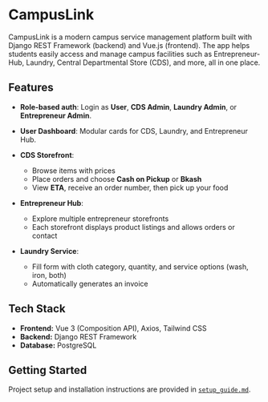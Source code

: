 # CampusLink

CampusLink is a modern campus service management platform built with Django REST Framework (backend) and Vue.js (frontend). The app helps students easily access and manage campus facilities such as Entrepreneur-Hub, Laundry, Central Departmental Store (CDS), and more, all in one place.

## Features

- **Role-based auth**: Login as **User**, **CDS Admin**, **Laundry Admin**, or **Entrepreneur Admin**.
- **User Dashboard**: Modular cards for CDS, Laundry, and Entrepreneur Hub.
- **CDS Storefront**:
  - Browse items with prices
  - Place orders and choose **Cash on Pickup** or **Bkash**
  - View **ETA**, receive an order number, then pick up your food

- **Entrepreneur Hub**:
  - Explore multiple entrepreneur storefronts
  - Each storefront displays product listings and allows orders or contact

- **Laundry Service**:
  - Fill form with cloth category, quantity, and service options (wash, iron, both)
  - Automatically generates an invoice


## Tech Stack

- **Frontend:** Vue 3 (Composition API), Axios, Tailwind CSS
- **Backend:** Django REST Framework
- **Database:**  PostgreSQL

## Getting Started

Project setup and installation instructions are provided in [`setup_guide.md`](./setup_guide.md).



